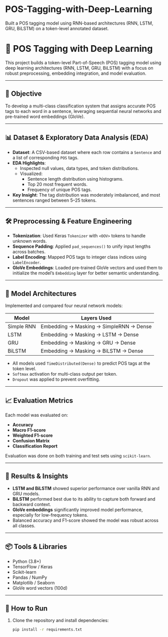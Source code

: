# POS-Tagging-with-Deep-Learning
Built a POS tagging model using RNN-based architectures (RNN, LSTM, GRU, BiLSTM) on a token-level annotated dataset.
# 🧠 POS Tagging with Deep Learning

This project builds a token-level Part-of-Speech (POS) tagging model using deep learning architectures (RNN, LSTM, GRU, BiLSTM) with a focus on robust preprocessing, embedding integration, and model evaluation.

---

## 📌 Objective

To develop a multi-class classification system that assigns accurate POS tags to each word in a sentence, leveraging sequential neural networks and pre-trained word embeddings (GloVe).

---

## 📊 Dataset & Exploratory Data Analysis (EDA)

- **Dataset**: A CSV-based dataset where each row contains a `Sentence` and a list of corresponding `POS` tags.
- **EDA Highlights**:
  - Inspected null values, data types, and token distributions.
  - Visualized:
    - Sentence length distribution using histograms.
    - Top 20 most frequent words.
    - Frequency of unique POS tags.
- **Key Insight**: The tag distribution was moderately imbalanced, and most sentences ranged between 5–25 tokens.

---

## 🛠 Preprocessing & Feature Engineering

- **Tokenization**: Used Keras `Tokenizer` with `<OOV>` tokens to handle unknown words.
- **Sequence Padding**: Applied `pad_sequences()` to unify input lengths across batches.
- **Label Encoding**: Mapped POS tags to integer class indices using `LabelEncoder`.
- **GloVe Embeddings**: Loaded pre-trained GloVe vectors and used them to initialize the model’s `Embedding` layer for better semantic understanding.

---

## 🤖 Model Architectures

Implemented and compared four neural network models:

| Model         | Layers Used                                  |
|---------------|----------------------------------------------|
| Simple RNN    | Embedding → Masking → SimpleRNN → Dense     |
| LSTM          | Embedding → Masking → LSTM → Dense          |
| GRU           | Embedding → Masking → GRU → Dense           |
| BiLSTM        | Embedding → Masking → BiLSTM → Dense        |

- All models used `TimeDistributed(Dense)` to predict POS tags at the token level.
- `Softmax` activation for multi-class output per token.
- `Dropout` was applied to prevent overfitting.

---

## 📈 Evaluation Metrics

Each model was evaluated on:
- **Accuracy**
- **Macro F1-score**
- **Weighted F1-score**
- **Confusion Matrix**
- **Classification Report**

Evaluation was done on both training and test sets using `scikit-learn`.

---

## 🧪 Results & Insights

- **LSTM and BiLSTM** showed superior performance over vanilla RNN and GRU models.
- **BiLSTM** performed best due to its ability to capture both forward and backward context.
- **GloVe embeddings** significantly improved model performance, especially for low-frequency tokens.
- Balanced accuracy and F1-score showed the model was robust across all classes.

---

## 📦 Tools & Libraries

- Python (3.8+)
- TensorFlow / Keras
- Scikit-learn
- Pandas / NumPy
- Matplotlib / Seaborn
- GloVe word vectors (100d)

---

## 🚀 How to Run

1. Clone the repository and install dependencies:
   ```bash
   pip install -r requirements.txt
